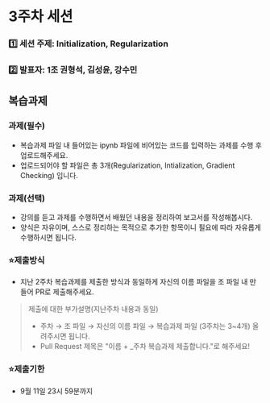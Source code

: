 # 3주차 세션

### 1️⃣ 세션 주제: Initialization, Regularization  
### 2️⃣ 발표자: 1조 권형석, 김성윤, 강수민   


## 복습과제

### 과제(필수)
- 복습과제 파일 내 들어있는 ipynb 파일에 비어있는 코드를 입력하는 과제를 수행 후 업로드해주세요.
- 업로드되어야 할 파일은 총 3개(Regularization, Intialization, Gradient Checking) 입니다.

### 과제(선택)
- 강의를 듣고 과제를 수행하면서 배웠던 내용을 정리하여 보고서를 작성해봅시다.
- 양식은 자유이며, 스스로 정리하는 목적으로 추가한 항목이니 필요에 따라 자유롭게 수행하시면 됩니다.

### ⭐제출방식
- 지난 2주차 복습과제를 제출한 방식과 동일하게 자신의 이름 파일을 조 파일 내 만들어 PR로 제출해주세요.
> 제출에 대한 부가설명(지난주차 내용과 동일)
> - 주차 → 조 파일 → 자신의 이름 파일 → 복습과제 파일 (3주차는 3~4개) 올려주시면 됩니다.
> - Pull Request 제목은 "이름 + _주차 복습과제 제출합니다."로 해주세요!

### ⭐제출기한
- 9월 11일 23시 59분까지
